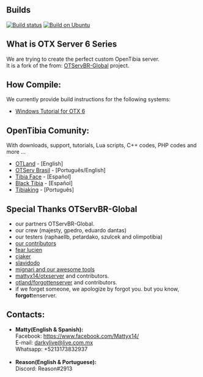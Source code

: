 ## Builds
[![Build status](https://ci.appveyor.com/api/projects/status/e7qmnb9p3yu8q1e3/branch/otxserv6?svg=true)](https://ci.appveyor.com/project/mattyx14/otxserver/build/artifacts)
[![Build on Ubuntu](https://github.com/mattyx14/otxserver/workflows/Build%20on%20Ubuntu/badge.svg?branch=otxserv6)](https://github.com/mattyx14/otxserver/actions?query=workflow%3A%22Build+on+Ubuntu%22)

## What is OTX Server 6 Series
We are trying to create the perfect custom OpenTibia server.
<br>It is a fork of the from: [OTServBR-Global](https://github.com/opentibiabr/OTServBR-Global) project.

## How Compile:
We currently provide build instructions for the following systems:
* [Windows Tutorial for OTX 6](https://forums.otserv.com.br/index.php?/forums/topic/169235-windowsvc2019-compilando-sources-otservbr-global/)

## OpenTibia Comunity:
With downloads, support, tutorials, Lua scripts, C++ codes, PHP codes and more ...
* [OTLand](https://otland.net/) - [English]
* [OTServ Brasil](https://forums.otserv.com.br/) - [Português/English]
* [Tibia Face](http://tibiaface.com/) - [Español]
* [Black Tibia](http://blacktibia.foroactivo.com/) - [Español]
* [Tibiaking](http://www.tibiaking.com/forum/) - [Português]

## Special Thanks OTServBR-Global
- our partners OTServBR-Global.
- our crew (majesty, gpedro, eduardo dantas)
- our testers (raphaellb, petardako, szulcek and olimpotibia)
- [our contributors](https://github.com/opentibiabr/OTServBR-Global/graphs/contributors)
- [fear lucien](https://github.com/FearLucien)
- [cjaker](https://github.com/Eternal-Scripts)
- [slavidodo](https://github.com/slavidodo)
- [mignari and our awesome tools](https://github.com/ottools)
- [mattyx14/otxserver](https://github.com/mattyx14/otxserver) and contributors.
- [otland/forgottenserver](https://github.com/otland/forgottenserver) and contributors.
- if we forget someone, we apologize by forgot you. but you know, **forgot**tenserver.

## Contacts:
- <b>Matty(English & Spanish):</b><br>
Facebook: https://www.facebook.com/Mattyx14/<br>
E-mail: darkylive@live.com.mx<br>
Whatsapp: +5213173832937<br><br>
- <b>Reason(English & Portuguese):</b><br>
Discord: Reason#2913
